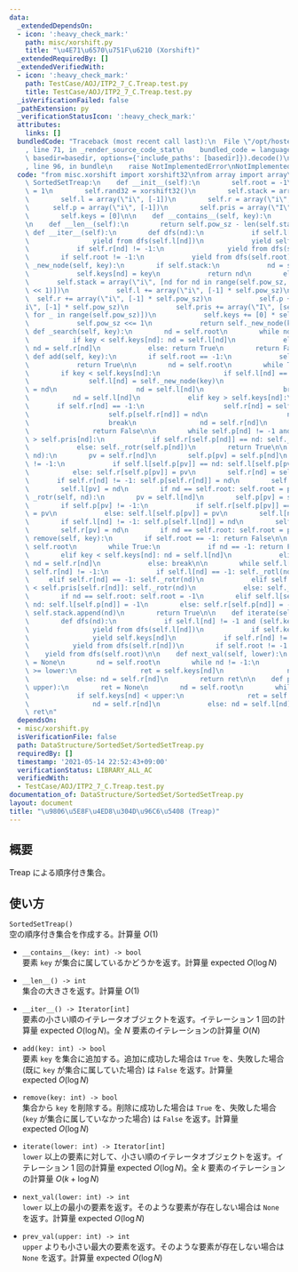 ```yaml
---
data:
  _extendedDependsOn:
  - icon: ':heavy_check_mark:'
    path: misc/xorshift.py
    title: "\u4E71\u6570\u751F\u6210 (Xorshift)"
  _extendedRequiredBy: []
  _extendedVerifiedWith:
  - icon: ':heavy_check_mark:'
    path: TestCase/AOJ/ITP2_7_C.Treap.test.py
    title: TestCase/AOJ/ITP2_7_C.Treap.test.py
  _isVerificationFailed: false
  _pathExtension: py
  _verificationStatusIcon: ':heavy_check_mark:'
  attributes:
    links: []
  bundledCode: "Traceback (most recent call last):\n  File \"/opt/hostedtoolcache/Python/3.10.6/x64/lib/python3.10/site-packages/onlinejudge_verify/documentation/build.py\"\
    , line 71, in _render_source_code_stat\n    bundled_code = language.bundle(stat.path,\
    \ basedir=basedir, options={'include_paths': [basedir]}).decode()\n  File \"/opt/hostedtoolcache/Python/3.10.6/x64/lib/python3.10/site-packages/onlinejudge_verify/languages/python.py\"\
    , line 96, in bundle\n    raise NotImplementedError\nNotImplementedError\n"
  code: "from misc.xorshift import xorshift32\nfrom array import array\n\n\nclass\
    \ SortedSetTreap:\n    def __init__(self):\n        self.root = -1\n        self.pow_sz\
    \ = 1\n        self.rand32 = xorshift32()\n        self.stack = array(\"i\", [0])\n\
    \        self.l = array(\"i\", [-1])\n        self.r = array(\"i\", [-1])\n  \
    \      self.p = array(\"i\", [-1])\n        self.pris = array(\"I\", [self.rand32()])\n\
    \        self.keys = [0]\n\n    def __contains__(self, key):\n        return self._search(key)\n\
    \n    def __len__(self):\n        return self.pow_sz - len(self.stack)\n\n   \
    \ def __iter__(self):\n        def dfs(nd):\n            if self.l[nd] != -1:\n\
    \                yield from dfs(self.l[nd])\n            yield self.keys[nd]\n\
    \            if self.r[nd] != -1:\n                yield from dfs(self.r[nd])\n\
    \        if self.root != -1:\n            yield from dfs(self.root)\n\n    def\
    \ _new_node(self, key):\n        if self.stack:\n            nd = self.stack.pop()\n\
    \            self.keys[nd] = key\n            return nd\n        else:\n     \
    \       self.stack = array(\"i\", [nd for nd in range(self.pow_sz, self.pow_sz\
    \ << 1)])\n            self.l += array(\"i\", [-1] * self.pow_sz)\n          \
    \  self.r += array(\"i\", [-1] * self.pow_sz)\n            self.p += array(\"\
    i\", [-1] * self.pow_sz)\n            self.pris += array(\"I\", [self.rand32()\
    \ for _ in range(self.pow_sz)])\n            self.keys += [0] * self.pow_sz\n\
    \            self.pow_sz <<= 1\n            return self._new_node(key)\n\n   \
    \ def _search(self, key):\n        nd = self.root\n        while nd != -1:\n \
    \           if key < self.keys[nd]: nd = self.l[nd]\n            elif key > self.keys[nd]:\
    \ nd = self.r[nd]\n            else: return True\n        return False\n\n   \
    \ def add(self, key):\n        if self.root == -1:\n            self.root = self._new_node(key)\n\
    \            return True\n\n        nd = self.root\n        while True:\n    \
    \        if key < self.keys[nd]:\n                if self.l[nd] == -1:\n     \
    \               self.l[nd] = self._new_node(key)\n                    self.p[self.l[nd]]\
    \ = nd\n                    nd = self.l[nd]\n                    break\n     \
    \           nd = self.l[nd]\n            elif key > self.keys[nd]:\n         \
    \       if self.r[nd] == -1:\n                    self.r[nd] = self._new_node(key)\n\
    \                    self.p[self.r[nd]] = nd\n                    nd = self.r[nd]\n\
    \                    break\n                nd = self.r[nd]\n            else:\n\
    \                return False\n\n        while self.p[nd] != -1 and self.pris[self.p[nd]]\
    \ > self.pris[nd]:\n            if self.r[self.p[nd]] == nd: self._rotl(self.p[nd])\n\
    \            else: self._rotr(self.p[nd])\n        return True\n\n    def _rotl(self,\
    \ nd):\n        pv = self.r[nd]\n        self.p[pv] = self.p[nd]\n        if self.p[pv]\
    \ != -1:\n            if self.l[self.p[pv]] == nd: self.l[self.p[pv]] = pv\n \
    \           else: self.r[self.p[pv]] = pv\n        self.r[nd] = self.l[pv]\n \
    \       if self.r[nd] != -1: self.p[self.r[nd]] = nd\n        self.p[nd] = pv\n\
    \        self.l[pv] = nd\n        if nd == self.root: self.root = pv\n\n    def\
    \ _rotr(self, nd):\n        pv = self.l[nd]\n        self.p[pv] = self.p[nd]\n\
    \        if self.p[pv] != -1:\n            if self.r[self.p[pv]] == nd: self.r[self.p[pv]]\
    \ = pv\n            else: self.l[self.p[pv]] = pv\n        self.l[nd] = self.r[pv]\n\
    \        if self.l[nd] != -1: self.p[self.l[nd]] = nd\n        self.p[nd] = pv\n\
    \        self.r[pv] = nd\n        if nd == self.root: self.root = pv\n\n    def\
    \ remove(self, key):\n        if self.root == -1: return False\n\n        nd =\
    \ self.root\n        while True:\n            if nd == -1: return False\n    \
    \        elif key < self.keys[nd]: nd = self.l[nd]\n            elif key > self.keys[nd]:\
    \ nd = self.r[nd]\n            else: break\n\n        while self.l[nd] != -1 or\
    \ self.r[nd] != -1:\n            if self.l[nd] == -1: self._rotl(nd)\n       \
    \     elif self.r[nd] == -1: self._rotr(nd)\n            elif self.pris[self.l[nd]]\
    \ < self.pris[self.r[nd]]: self._rotr(nd)\n            else: self._rotl(nd)\n\n\
    \        if nd == self.root: self.root = -1\n        elif self.l[self.p[nd]] ==\
    \ nd: self.l[self.p[nd]] = -1\n        else: self.r[self.p[nd]] = -1\n       \
    \ self.stack.append(nd)\n        return True\n\n    def iterate(self, lower):\n\
    \        def dfs(nd):\n            if self.l[nd] != -1 and (self.keys[nd] > lower):\n\
    \                yield from dfs(self.l[nd])\n            if self.keys[nd] >= lower:\n\
    \                yield self.keys[nd]\n            if self.r[nd] != -1:\n     \
    \           yield from dfs(self.r[nd])\n        if self.root != -1:\n        \
    \    yield from dfs(self.root)\n\n    def next_val(self, lower):\n        ret\
    \ = None\n        nd = self.root\n        while nd != -1:\n            if self.keys[nd]\
    \ >= lower:\n                ret = self.keys[nd]\n                nd = self.l[nd]\n\
    \            else: nd = self.r[nd]\n        return ret\n\n    def prev_val(self,\
    \ upper):\n        ret = None\n        nd = self.root\n        while nd != -1:\n\
    \            if self.keys[nd] < upper:\n                ret = self.keys[nd]\n\
    \                nd = self.r[nd]\n            else: nd = self.l[nd]\n        return\
    \ ret\n"
  dependsOn:
  - misc/xorshift.py
  isVerificationFile: false
  path: DataStructure/SortedSet/SortedSetTreap.py
  requiredBy: []
  timestamp: '2021-05-14 22:52:43+09:00'
  verificationStatus: LIBRARY_ALL_AC
  verifiedWith:
  - TestCase/AOJ/ITP2_7_C.Treap.test.py
documentation_of: DataStructure/SortedSet/SortedSetTreap.py
layout: document
title: "\u9806\u5E8F\u4ED8\u304D\u96C6\u5408 (Treap)"
---
```


## 概要
Treap による順序付き集合。

## 使い方
`SortedSetTreap()`  
空の順序付き集合を作成する。計算量 $O(1)$

- `__contains__(key: int) -> bool`  
要素 `key` が集合に属しているかどうかを返す。計算量 $\mathrm{expected}\ O(\log N)$

- `__len__() -> int`  
集合の大きさを返す。計算量 $O(1)$

- `__iter__() -> Iterator[int]`  
要素の小さい順のイテレータオブジェクトを返す。イテレーション $1$ 回の計算量 $\mathrm{expected}\ O(\log N)$。全 $N$ 要素のイテレーションの計算量 $O(N)$

- `add(key: int) -> bool`  
要素 `key` を集合に追加する。追加に成功した場合は `True` を、失敗した場合 (既に `key` が集合に属していた場合) は `False` を返す。計算量 $\mathrm{expected}\ O(\log N)$

- `remove(key: int) -> bool`  
集合から `key` を削除する。削除に成功した場合は `True` を、失敗した場合 (`key` が集合に属していなかった場合) は `False` を返す。計算量 $\mathrm{expected}\ O(\log N)$

- `iterate(lower: int) -> Iterator[int]`  
`lower` 以上の要素に対して、小さい順のイテレータオブジェクトを返す。イテレーション $1$ 回の計算量 $\mathrm{expected}\ O(\log N)$。全 $k$ 要素のイテレーションの計算量 $O(k + \log N)$

- `next_val(lower: int) -> int`  
`lower` 以上の最小の要素を返す。そのような要素が存在しない場合は `None` を返す。計算量 $\mathrm{expected}\ O(\log N)$

- `prev_val(upper: int) -> int`  
`upper` よりも小さい最大の要素を返す。そのような要素が存在しない場合は `None` を返す。計算量 $\mathrm{expected}\ O(\log N)$
